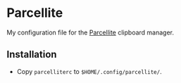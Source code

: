 # Parcellite

My configuration file for the [Parcellite](http://parcellite.sourceforge.net/)
clipboard manager.

## Installation

* Copy `parcelliterc` to `$HOME/.config/parcellite/`.
